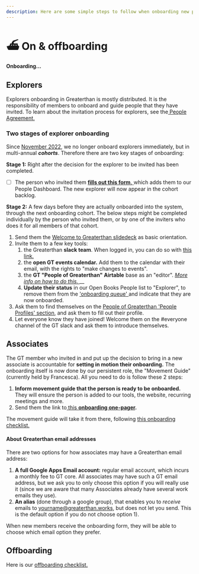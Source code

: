 ```yaml
---
description: Here are some simple steps to follow when onboarding new people to GT.
---
```


# ⛴ On & offboarding

#### Onboarding...

## Explorers

Explorers onboarding in Greaterthan is mostly distributed. It is the responsibility of members to onboard and guide people that they have invited. To learn about the invitation process for explorers, see the[ People Agreement.](../agreements/people-agreement.md#explorers)&#x20;

### Two stages of explorer onboarding&#x20;

Since [November 2022](https://www.loomio.com/d/3qmYIa7s/onboarding-explorers-in-cohorts), we no longer onboard explorers immediately, but in multi-annual _**cohorts**_. Therefore there are two key stages of onboarding:&#x20;

**Stage 1:** Right after the decision for the explorer to be invited has been completed.&#x20;

* [ ] The person who invited them [**fills out this form,** ](https://airtable.com/shrsRwYaxNOLaN46o)which adds them to our People Dashboard. The new explorer will now appear in the cohort backlog.&#x20;

**Stage 2:** A few days before they are actually onboarded into the system, through the next onboarding cohort. The below steps might be completed individually by the person who invited them, or by one of the inviters who does it for all members of that cohort.&#x20;

1. Send them the [Welcome to Greaterthan slidedeck](https://docs.google.com/presentation/d/1rFSGgnr78lhhy5qUJU2nRUVO1Xro84iDbriAotjiRV0/edit#slide=id.p21) as basic orientation.&#x20;
2. Invite them to a few key tools:
   1. the Greaterthan **slack team**. When logged in, you can do so with [this link. ](https://greaterfinance.slack.com/admin/invites)
   2. the **open GT events calendar.** Add them to the calendar with their email, with the rights to "make changes to events".
   3. the **GT "People of Greaterthan" Airtable** base as an "editor". [_More info on how to do this._ ](https://docs.google.com/document/d/1Qxa1fWOnZw7emMDMz-DHXMNzclQ9VMdMWHvCJ8RUF8M/edit)__
   4. **Update their status** in our Open Books People list to "Explorer", to remove them from the ['onboarding queue' ](https://airtable.com/app9eFED6mT3xijkm/pagZJ5UUwGsDt2ujA?Pllch=rec9kT2iaiaTymIkA)and indicate that they are now onboarded.
3. Ask them to find themselves on the [People of Greaterthan 'People Profiles' section](https://airtable.com/app9eFED6mT3xijkm/pagWBlHlsH6y1kzeN?6iIC3=recQTeuAsbK6etMJC), and ask them to fill out their profile.&#x20;
4. Let everyone know they have joined! Welcome them on the #everyone channel of the GT slack and ask them to introduce themselves.&#x20;

## Associates

The GT member who invited in and put up the decision to bring in a new associate is accountable for **setting in motion their onboarding.** The onboarding itself is now done by our persistent role, the "Movement Guide" (currently held by Francesca). All you need to do is follow these 2 steps:&#x20;

1. **Inform movement guide that the person is ready to be onboarded.** They will ensure the person is added to our tools, the website, recurring meetings and more.&#x20;
2. Send them the link to[ this **onboarding one-pager**](https://docs.google.com/document/d/1Qij7\_XeBFWugVHX0m1mOg7rArwORcWDnkptbYgASLFY/edit)**.**

The movement guide will take it from there, following [this onboarding checklist.](https://docs.google.com/document/d/1IaLdXaXYWuCAGk-mG3gPXOwAAcJtJxpcDEi0heuGP9U/edit)

#### About Greaterthan email addresses

There are two options for how associates may have a Greaterthan email address:

1. **A full Google Apps Email account:** regular email account, which incurs a monthly fee to GT core. All associates may have such a GT email address, but we ask you to only choose this option if you will really use it (since we are aware that many Associates already have several work emails they use). &#x20;
2. **An alias** (done through a google group), that enables you to _receive_ emails to yourname@greaterthan.works, but does not let you send. This is the default option if you do not choose option 1).

When new members receive the onboarding form, they will be able to choose which email option they prefer.



## Offboarding

Here is our [offboarding checklist. ](https://docs.google.com/document/d/1bT3EXJSD-oTWouHSprullebs6bbxAMzyt\_UnJD3PYn8/edit)

